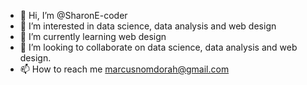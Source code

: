 - 👋 Hi, I’m @SharonE-coder
- 👀 I’m interested in data science, data analysis and web design
- 🌱 I’m currently learning web design
- 💞️ I’m looking to collaborate on data science, data analysis and web design.
- 📫 How to reach me marcusnomdorah@gmail.com

<!---
SharonE-coder/SharonE-coder is a ✨ special ✨ repository because its `README.md` (this file) appears on your GitHub profile.
You can click the Preview link to take a look at your changes.
--->
